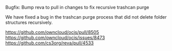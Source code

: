 Bugfix: Bump reva to pull in changes to fix recursive trashcan purge

We have fixed a bug in the trashcan purge process that did not delete folder structures recursively.

https://github.com/owncloud/ocis/pull/8505
https://github.com/owncloud/ocis/issues/8473
https://github.com/cs3org/reva/pull/4533
